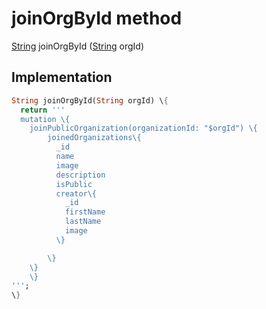 


# joinOrgById method








[String](https://api.flutter.dev/flutter/dart-core/String-class.html) joinOrgById
([String](https://api.flutter.dev/flutter/dart-core/String-class.html) orgId)








## Implementation

```dart
String joinOrgById(String orgId) \{
  return '''
  mutation \{
    joinPublicOrganization(organizationId: "$orgId") \{
        joinedOrganizations\{
          _id
          name
          image
          description
          isPublic
          creator\{
            _id
            firstName
            lastName
            image
          \}

        \}
    \}
	\}
''';
\}
```







